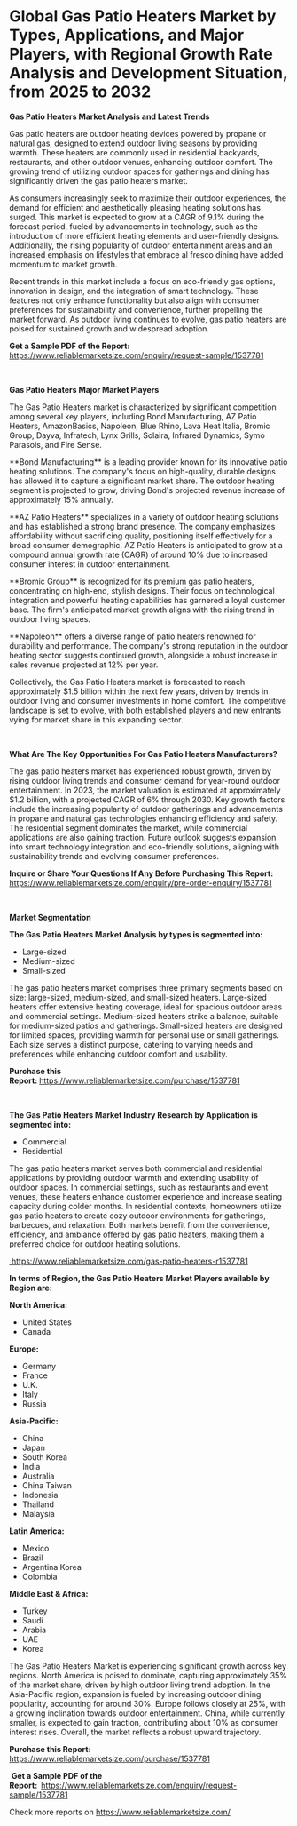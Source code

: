 <p><h1>Global Gas Patio Heaters Market by Types, Applications, and Major Players, with Regional Growth Rate Analysis and Development Situation, from 2025 to 2032</h1></p><p><strong>Gas Patio Heaters Market Analysis and Latest Trends</strong></p>
<p><p>Gas patio heaters are outdoor heating devices powered by propane or natural gas, designed to extend outdoor living seasons by providing warmth. These heaters are commonly used in residential backyards, restaurants, and other outdoor venues, enhancing outdoor comfort. The growing trend of utilizing outdoor spaces for gatherings and dining has significantly driven the gas patio heaters market.</p><p>As consumers increasingly seek to maximize their outdoor experiences, the demand for efficient and aesthetically pleasing heating solutions has surged. This market is expected to grow at a CAGR of 9.1% during the forecast period, fueled by advancements in technology, such as the introduction of more efficient heating elements and user-friendly designs. Additionally, the rising popularity of outdoor entertainment areas and an increased emphasis on lifestyles that embrace al fresco dining have added momentum to market growth.</p><p>Recent trends in this market include a focus on eco-friendly gas options, innovation in design, and the integration of smart technology. These features not only enhance functionality but also align with consumer preferences for sustainability and convenience, further propelling the market forward. As outdoor living continues to evolve, gas patio heaters are poised for sustained growth and widespread adoption.</p></p>
<p><strong>Get a Sample PDF of the Report:&nbsp;</strong> <a href="https://www.reliablemarketsize.com/enquiry/request-sample/1537781?utm_campaign=2284&utm_medium=2&utm_source=Github&utm_content=ia&utm_term=28022025&utm_id=gas-patio-heaters">https://www.reliablemarketsize.com/enquiry/request-sample/1537781</a></p>
<p>&nbsp;</p>
<p><strong>Gas Patio Heaters Major Market Players</strong></p>
<p><p>The Gas Patio Heaters market is characterized by significant competition among several key players, including Bond Manufacturing, AZ Patio Heaters, AmazonBasics, Napoleon, Blue Rhino, Lava Heat Italia, Bromic Group, Dayva, Infratech, Lynx Grills, Solaira, Infrared Dynamics, Symo Parasols, and Fire Sense.</p><p>**Bond Manufacturing** is a leading provider known for its innovative patio heating solutions. The company's focus on high-quality, durable designs has allowed it to capture a significant market share. The outdoor heating segment is projected to grow, driving Bond's projected revenue increase of approximately 15% annually.</p><p>**AZ Patio Heaters** specializes in a variety of outdoor heating solutions and has established a strong brand presence. The company emphasizes affordability without sacrificing quality, positioning itself effectively for a broad consumer demographic. AZ Patio Heaters is anticipated to grow at a compound annual growth rate (CAGR) of around 10% due to increased consumer interest in outdoor entertainment.</p><p>**Bromic Group** is recognized for its premium gas patio heaters, concentrating on high-end, stylish designs. Their focus on technological integration and powerful heating capabilities has garnered a loyal customer base. The firm's anticipated market growth aligns with the rising trend in outdoor living spaces.</p><p>**Napoleon** offers a diverse range of patio heaters renowned for durability and performance. The company's strong reputation in the outdoor heating sector suggests continued growth, alongside a robust increase in sales revenue projected at 12% per year.</p><p>Collectively, the Gas Patio Heaters market is forecasted to reach approximately $1.5 billion within the next few years, driven by trends in outdoor living and consumer investments in home comfort. The competitive landscape is set to evolve, with both established players and new entrants vying for market share in this expanding sector.</p></p>
<p>&nbsp;</p>
<p><strong>What Are The Key Opportunities For Gas Patio Heaters Manufacturers?</strong></p>
<p><p>The gas patio heaters market has experienced robust growth, driven by rising outdoor living trends and consumer demand for year-round outdoor entertainment. In 2023, the market valuation is estimated at approximately $1.2 billion, with a projected CAGR of 6% through 2030. Key growth factors include the increasing popularity of outdoor gatherings and advancements in propane and natural gas technologies enhancing efficiency and safety. The residential segment dominates the market, while commercial applications are also gaining traction. Future outlook suggests expansion into smart technology integration and eco-friendly solutions, aligning with sustainability trends and evolving consumer preferences.</p></p>
<p><strong>Inquire or Share Your Questions If Any Before Purchasing This Report:</strong> <a href="https://www.reliablemarketsize.com/enquiry/pre-order-enquiry/1537781?utm_campaign=2284&utm_medium=2&utm_source=Github&utm_content=ia&utm_term=28022025&utm_id=gas-patio-heaters">https://www.reliablemarketsize.com/enquiry/pre-order-enquiry/1537781</a></p>
<p>&nbsp;</p>
<p><strong>Market Segmentation</strong></p>
<p><strong>The Gas Patio Heaters Market Analysis by types is segmented into:</strong></p>
<p><ul><li>Large-sized</li><li>Medium-sized</li><li>Small-sized</li></ul></p>
<p><p>The gas patio heaters market comprises three primary segments based on size: large-sized, medium-sized, and small-sized heaters. Large-sized heaters offer extensive heating coverage, ideal for spacious outdoor areas and commercial settings. Medium-sized heaters strike a balance, suitable for medium-sized patios and gatherings. Small-sized heaters are designed for limited spaces, providing warmth for personal use or small gatherings. Each size serves a distinct purpose, catering to varying needs and preferences while enhancing outdoor comfort and usability.</p></p>
<p><strong>Purchase this Report:&nbsp;</strong><a href="https://www.reliablemarketsize.com/purchase/1537781?utm_campaign=2284&utm_medium=2&utm_source=Github&utm_content=ia&utm_term=28022025&utm_id=gas-patio-heaters">https://www.reliablemarketsize.com/purchase/1537781</a></p>
<p>&nbsp;</p>
<p><strong>The Gas Patio Heaters Market Industry Research by Application is segmented into:</strong></p>
<p><ul><li>Commercial</li><li>Residential</li></ul></p>
<p><p>The gas patio heaters market serves both commercial and residential applications by providing outdoor warmth and extending usability of outdoor spaces. In commercial settings, such as restaurants and event venues, these heaters enhance customer experience and increase seating capacity during colder months. In residential contexts, homeowners utilize gas patio heaters to create cozy outdoor environments for gatherings, barbecues, and relaxation. Both markets benefit from the convenience, efficiency, and ambiance offered by gas patio heaters, making them a preferred choice for outdoor heating solutions.</p></p>
<p><a href="https://www.reliablemarketsize.com/gas-patio-heaters-r1537781?utm_campaign=2284&utm_medium=2&utm_source=Github&utm_content=ia&utm_term=28022025&utm_id=gas-patio-heaters">&nbsp;https://www.reliablemarketsize.com/gas-patio-heaters-r1537781</a></p>
<p><strong>In terms of Region, the Gas Patio Heaters Market Players available by Region are:</strong></p>
<p>
    <p> <strong> North America: </strong>
        <ul>
            <li>United States</li>
            <li>Canada</li>
        </ul>
        </p> 
    <p> <strong> Europe: </strong>
        <ul>
            <li>Germany</li>
            <li>France</li>
            <li>U.K.</li>
            <li>Italy</li>
            <li>Russia</li>
        </ul>
        </p> 
    <p> <strong> Asia-Pacific: </strong>
        <ul>
            <li>China</li>
            <li>Japan</li>
            <li>South Korea</li>
            <li>India</li>
            <li>Australia</li>
            <li>China Taiwan</li>
            <li>Indonesia</li>
            <li>Thailand</li>
            <li>Malaysia</li>
        </ul>
        </p> 
    <p> <strong> Latin America: </strong>
        <ul>
            <li>Mexico</li>
            <li>Brazil</li>
            <li>Argentina Korea</li>
            <li>Colombia</li>
        </ul>
        </p> 
    <p> <strong> Middle East & Africa: </strong>
        <ul>
            <li>Turkey</li>
            <li>Saudi</li>
            <li>Arabia</li>
            <li>UAE</li>
            <li>Korea</li>
        </ul>
    </p>
    </p>
<p><p>The Gas Patio Heaters Market is experiencing significant growth across key regions. North America is poised to dominate, capturing approximately 35% of the market share, driven by high outdoor living trend adoption. In the Asia-Pacific region, expansion is fueled by increasing outdoor dining popularity, accounting for around 30%. Europe follows closely at 25%, with a growing inclination towards outdoor entertainment. China, while currently smaller, is expected to gain traction, contributing about 10% as consumer interest rises. Overall, the market reflects a robust upward trajectory.</p></p>
<p><strong>Purchase this Report: </strong><a href="https://www.reliablemarketsize.com/purchase/1537781?utm_campaign=2284&utm_medium=2&utm_source=Github&utm_content=ia&utm_term=28022025&utm_id=gas-patio-heaters">https://www.reliablemarketsize.com/purchase/1537781</a></p>
<p>&nbsp;<strong>Get a Sample PDF of the Report:&nbsp;&nbsp;</strong><a href="https://www.reliablemarketsize.com/enquiry/request-sample/1537781?utm_campaign=2284&utm_medium=2&utm_source=Github&utm_content=ia&utm_term=28022025&utm_id=gas-patio-heaters">https://www.reliablemarketsize.com/enquiry/request-sample/1537781</a></p>
<p><strong></strong></p>
<p>Check more reports on <a href="https://www.reliablemarketsize.com/?utm_campaign=2284&utm_medium=2&utm_source=Github&utm_content=ia&utm_term=28022025&utm_id=gas-patio-heaters">https://www.reliablemarketsize.com/</a></p>